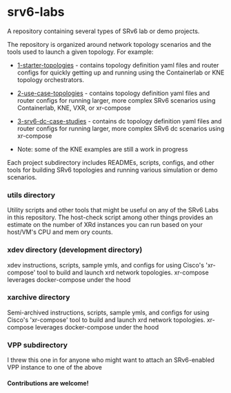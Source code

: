 # srv6-labs
A repository containing several types of SRv6 lab or demo projects.

The repository is organized around network topology scenarios and the tools used to launch a given topology. For example:

* [1-starter-topologies](./1-starter-topologies/) - contains topology definition yaml files and router configs for quickly getting up and running using the Containerlab or KNE topology orchestrators.

* [2-use-case-topologies](./2-use-case-topologies/) - contains topology definition yaml files and router configs for running larger, more complex SRv6 scenarios using Containerlab, KNE, VXR, or xr-compose

* [3-srv6-dc-case-studies](./3-srv6-dc-case-studies/) - contains dc topology definition yaml files and router configs for running larger, more complex SRv6 dc scenarios using xr-compose

* Note: some of the KNE examples are still a work in progress

Each project subdirectory includes READMEs, scripts, configs, and other tools for building SRv6 topologies and running various simulation or demo scenarios.

### utils directory
Utility scripts and other tools that might be useful on any of the SRv6 Labs in this repository. The host-check script among other things provides an estimate on the number of XRd instances you can run based on your host/VM's CPU and mem
ory counts.

### xdev directory (development directory)
xdev instructions, scripts, sample ymls, and configs for using Cisco's 'xr-compose' tool to build and launch xrd network topologies. xr-compose leverages docker-compose under the hood

### xarchive directory
Semi-archived instructions, scripts, sample ymls, and configs for using Cisco's 'xr-compose' tool to build and launch xrd network topologies. xr-compose leverages docker-compose under the hood

### VPP subdirectory
I threw this one in for anyone who might want to attach an SRv6-enabled VPP instance to one of the above

#### Contributions are welcome!
